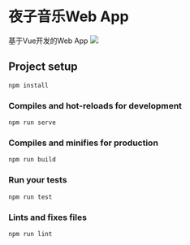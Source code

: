 # 夜子音乐Web App
基于Vue开发的Web App
![](https://img.shields.io/badge/vue2.5.22-version-green.svg)
## Project setup
```
npm install
```

### Compiles and hot-reloads for development
```
npm run serve
```

### Compiles and minifies for production
```
npm run build
```

### Run your tests
```
npm run test
```

### Lints and fixes files
```
npm run lint
```
